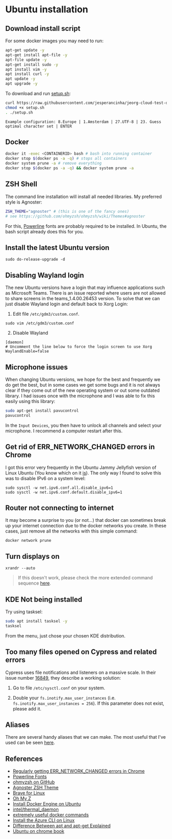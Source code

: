 # Ubuntu installation

## Download install script

For some docker images you may need to run:

```bash
apt-get update -y
apt-get install apt-file -y
apt-file update -y
apt-get install sudo -y
apt install vim -y
apt install curl -y
apt update -y
apt upgrade -y
```

To download and run [setup.sh](https://github.com/jesperancinha/jeorg-cloud-test-drives/blob/main/docs/system/ubuntu/setup.sh):

```bash
curl https://raw.githubusercontent.com/jesperancinha/jeorg-cloud-test-drives/main/docs/system/ubuntu/setup.sh -o setup.sh
chmod +x setup.sh	
. ./setup.sh
```

`Example configuration: 8.Europe | 1.Amsterdam | 27.UTF-8 | 23. Guess optimal character set | ENTER`

## Docker

```bash
docker it -exec <CONTAINERID> bash # bash into running container
docker stop $(docker ps -a -q) # stops all containers
docker system prune -a # remove everything
docker stop $(docker ps -a -q) && docker system prune -a
```

## ZSH Shell

The command line installation will install all needed libraries.
My preferred style is Agnoster:

```bash
ZSH_THEME="agnoster" # (this is one of the fancy ones)
# see https://github.com/ohmyzsh/ohmyzsh/wiki/Themes#agnoster
```

For this, [Powerline](https://github.com/powerline/fonts) fonts are probably required to be installed. In Ubuntu, the bash script already does this for you.

## Install the latest Ubuntu version

```shell
sudo do-release-upgrade -d
```

## Disabling Wayland login

The new Ubuntu versions have a login that may influence applications such as Microsoft Teams. There is an issue reported where users are not allowed to share screens in the teams_1.4.00.26453 version. To solve that we can just disable Wayland login and default back to Xorg Login:

1. Edit file `/etc/gdm3/custom.conf`.

```shell
sudo vim /etc/gdm3/custom.conf
```

2. Disable Wayland

```properties
[daemon]
# Uncomment the line below to force the login screen to use Xorg
WaylandEnable=false
```

## Microphone issues

When changing Ubuntu versions, we hope for the best and frequently we do get the best, but in some cases we get some bugs and it is not always clear if they come out of the new operating system or out some outdated library. I had issues once with the microphone and I was able to fix this easily using this library:

```bash
sudo apt-get install pavucontrol
pavucontrol
```

In the `Input Devices`, you then have to unlock all channels and select your microphone. I recommend a computer restart after this.


## Get rid of ERR_NETWORK_CHANGED errors in Chrome

I got this error very frequently in the Ubuntu Jammy Jellyfish version of Linux Ubuntu (You know which on it [is](https://cdimage.ubuntu.com/daily-live/current/jammy-desktop-amd64.iso)). The only way I found to solve this was to disable IPv6 on a system level:

```shell
sudo sysctl -w net.ipv6.conf.all.disable_ipv6=1
sudo sysctl -w net.ipv6.conf.default.disable_ipv6=1
```
## Router not connecting to internet

It may become a surprise to you (or not...) that docker can sometimes break up your internet connection due to the docker networks you create. In these cases, just remove all the networks with this simple command:

```shell
docker network prune
```
## Turn displays on

```shell
xrandr --auto
```

>If this doesn't work, please check the more extended command sequence [here](./aliases.md).

## KDE Not being installed

Try using tasksel:

```bash
sudo apt install tasksel -y
tasksel
```
From the menu, just chose your chosen KDE distribution.

## Too many files opened on Cypress and related errors

Cypress uses file notifications and listeners on a massive scale. In their issue number [16849](https://github.com/cypress-io/cypress/issues/16849), they describe a working solution:

1. Go to file `/etc/sysctl.conf` on your system.

2. Double your `fs.inotify.max_user_instances` (i.e. `fs.inotify.max_user_instances = 256`). If this parameter does not exist, please add it.


## Aliases

There are several handy aliases that we can make. The most useful that I've used can be seen [here](./aliases.md).

## References

-   [Regularly getting ERR_NETWORK_CHANGED errors in Chrome](https://superuser.com/questions/747735/regularly-getting-err-network-changed-errors-in-chrome)
-   [Powerline Fonts](https://github.com/powerline/fonts)
-   [ohmyzsh on GitHub](https://github.com/ohmyzsh/ohmyzsh)
-   [Agnoster ZSH Theme](https://github.com/agnoster/agnoster-zsh-theme)
-   [Brave for Linux](https://brave.com/linux/#linux)
-   [Oh My Z](https://ohmyz.sh/)
-   [Install Docker Engine on Ubuntu](https://docs.docker.com/engine/install/ubuntu/)
-   [intel/thermal_daemon](https://github.com/intel/thermal_daemon)
-   [extremely useful docker commands](https://www.codenotary.com/blog/extremely-useful-docker-commands/)
-   [Install the Azure CLI on Linux](https://docs.microsoft.com/nl-nl/cli/azure/install-azure-cli-linux?pivots=apt)
-   [Difference Between apt and apt-get Explained](https://itsfoss.com/apt-vs-apt-get-difference/)
-   [Ubuntu on chrome book](https://ubuntu.com/tutorials/install-ubuntu-on-chromebook#1-overview)
